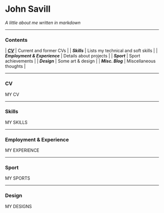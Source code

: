 
# John Savill 
*A little about me written in markdown*

***

### Contents

| [__*CV*__](https://john-savill.github.io/#CV) | Current and former CVs |
| __*Skills*__ | Lists my technical and soft skills |
| __*Employment & Experience*__ | Details about projects |
| __*Sport*__ | Sport achievements |
| __*Design*__ | Some art & design |
| __*Misc. Blog*__ | Miscellaneous thoughts |

***
### CV

MY CV

***
### Skills

MY SKILLS

***
### Employment & Experience

MY EXPERIENCE

***
### Sport

MY SPORTS

***
### Design

MY DESIGNS
